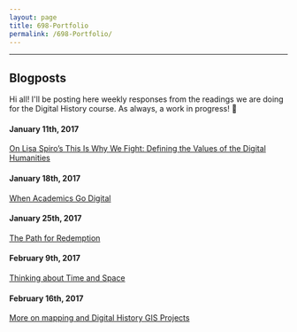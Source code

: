 ```yaml
---
layout: page
title: 698-Portfolio
permalink: /698-Portfolio/
---
```


---

## Blogposts


Hi all! I'll be posting here weekly responses from the readings we are doing for the Digital History course. As always, a work in progress! 🚴


#### January 11th, 2017

<a href="/blogposts/Spiro-Post.html">On Lisa Spiro’s This Is Why We Fight: Defining the Values of the Digital Humanities</a>

#### January 18th, 2017

<a href="/blogposts/Digital-Identities-Post.html">When Academics Go Digital</a>

#### January 25th, 2017

<a href="/blogposts/The-Path-Post.html">The Path for Redemption</a>

#### February 9th, 2017

<a href="/blogposts/GIS-Post.html">Thinking about Time and Space</a>

#### February 16th, 2017

<a href="/blogposts/DH-GSI-Projects.html">More on mapping and Digital History GIS Projects</a>
